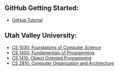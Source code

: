 ## GitHub Getting Started:
- [GitHub Tutorial](https://sparklyspencer.github.io/hello-GitHub/)

## Utah Valley University:
- [CS 1030: Foundations of Computer Science]()
- [CS 1400: Fundamentals of Programming]()
- [CS 1410: Object Oriented Programming](https://sparklyspencer.github.io/UVU_CS1410/)
- [CS 2810: Computer Organization and Architecture]()

